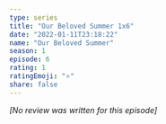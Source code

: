 ```yaml
---
type: series
title: "Our Beloved Summer 1x6"
date: "2022-01-11T23:18:22"
name: "Our Beloved Summer"
season: 1
episode: 6
rating: 1
ratingEmoji: "⭐️"
share: false
---
```


_[No review was written for this episode]_
